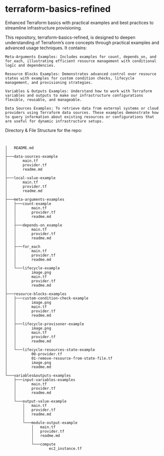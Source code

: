 # terraform-basics-refined
Enhanced Terraform basics with practical examples and best practices to streamline infrastructure provisioning.


This repository, terraform-basics-refined, is designed to deepen understanding of Terraform’s core concepts through practical examples and advanced usage techniques. It contains:

    Meta-Arguments Examples: Includes examples for count, depends_on, and for_each, illustrating efficient resource management with conditional logic and dependencies.

    Resource Blocks Examples: Demonstrates advanced control over resource states with examples for custom condition checks, lifecycle management, and provisioning strategies. 

    Variables & Outputs Examples: Understand how to work with Terraform variables and outputs to make our infrastructure configurations flexible, reusable, and manageable.

    Data Sources Examples: To retrieve data from external systems or cloud providers using Terraform data sources. These examples demonstrate how to query information about existing resources or configurations that are useful for dynamic infrastructure setups.


Directory & File Structure for the repo:


```


│   README.md
│
├───data-sources-example
│       main.tf
│       provider.tf
│       readme.md
│
├───local-value-example
│       main.tf
│       provider.tf
│       readme.md
│
├───meta-arguments-examples
│   ├───count-example
│   │       main.tf
│   │       provider.tf
│   │       readme.md
│   │
│   ├───depends-on_example
│   │       main.tf
│   │       provider.tf
│   │       readme.md
│   │
│   ├───for_each
│   │       main.tf
│   │       provider.tf
│   │       readme.md
│   │
│   └───lifecycle-example
│           image.png
│           main.tf
│           provider.tf
│           readme.md
│
├───resource-blocks-examples
│   ├───custom-condition-check-example
│   │       image.png
│   │       main.tf
│   │       provider.tf
│   │       readme.md
│   │
│   ├───lifecycle-provisoner-example
│   │       image.png
│   │       main.tf
│   │       provider.tf
│   │       readme.md
│   │
│   └───lifecycle-resources-state-example
│           00-provider.tf
│           01-remove-resource-from-state-file.tf
│           image.png
│           readme.md
│
└───variables&outputs-examples
    ├───input-variables-examples
    │       main.tf
    │       provider.tf
    │       readme.md
    │
    └───output-value-example
        │   main.tf
        │   provider.tf
        │   readme.md
        │
        └───module-output-example
            │   main.tf
            │   provider.tf
            │   readme.md
            │
            └───compute
                    ec2_instance.tf

```